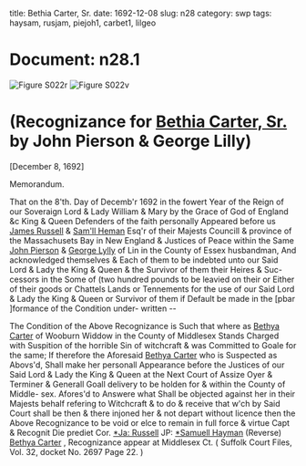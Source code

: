 title: Bethia Carter, Sr.
date: 1692-12-08
slug: n28
category: swp
tags: haysam, rusjam, piejoh1, carbet1, lilgeo




# Document: n28.1

![Figure S022r](/assets/thumb/S022r.jpg)
![Figure S022v](/assets/thumb/S022v.jpg)

# (Recognizance for [Bethia Carter, Sr.](/tag/carbet1.html) by John Pierson & George Lilly)

[December 8, 1692]

Memorandum. 

That on the 8'th. Day of Decemb'r 1692 in the fowert Year of  the Reign of our Soveraign Lord & Lady William & Mary by the  Grace of God of England &c King & Queen Defenders of the faith  personally Appeared before us [James Russell](/tag/rusjam.html) & [Sam'll Heman](/tag/haysam.html) Esq'r  of their Majests Councill & province of the Massachusets Bay in New  England & Justices of Peace within the Same [John Pierson](/tag/piejoh1.html) & [George Lylly](/tag/lilgeo.html) of Lin in the County of Essex husbandman, And acknowledged  themselves & Each of them to be indebted unto our Said Lord  & Lady the King & Queen & the Survivor of them their Heires & Suc-  cessors in the Some of (two hundred pounds to be leavied on their  or Either of their goods or Chattels Lands or Tennements for the  use of our Said Lord & Lady the King & Queen or Survivor of them  if Default be made in the [pbar ]formance of the Condition under-  written --

The Condition of the Above Recognizance is Such that where as  [Bethya Carter](/tag/carbet1.html) of Wooburn Widdow in the County of Middlesex  Stands Charged with Suspition of the horrible Sin of witchcraft  & was Committed to Goale for the same; If therefore the Aforesaid  [Bethya Carter](/tag/carbet1.html) who is Suspected as Abovs'd, Shall make her personall  Appearance before the Justices of our Said Lord & Lady the King  & Queen at the Next Court of Assize Oyer & Terminer & Generall  Goall delivery to be holden for & within the County of Middle-  sex. Afores'd to Answere what Shall be objected against her in their  Majests behalf refering to Witchcraft & to do & receive that w'ch by   Said Court shall be then & there injoned her & not depart without  licence then the Above Recognizance to be void or elce to remain in  full force & virtue Capt & Recognit Die prediet Cor.
[*Ja: Russell](/tag/rusjam.html)  JP:  [*Samuell Hayman](/tag/haysam.html) (Reverse)  [Bethya Carter](/tag/carbet1.html) , Recognizance  appear at Middlesex Ct. ( Suffolk Court Files, Vol. 32, docket No. 2697 Page 22. )